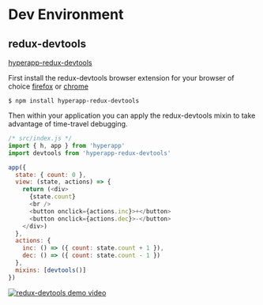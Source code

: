 # Dev Environment

## redux-devtools

[hyperapp-redux-devtools](https://github.com/andyrj/hyperapp-redux-devtools)

First install the redux-devtools browser extension for your browser of choice [firefox](https://addons.mozilla.org/en-US/firefox/addon/remotedev/) or [chrome](https://chrome.google.com/webstore/detail/redux-devtools/lmhkpmbekcpmknklioeibfkpmmfibljd)

```
$ npm install hyperapp-redux-devtools
```

Then within your application you can apply the redux-devtools mixin to take advantage of time-travel debugging.

```js
/* src/index.js */
import { h, app } from 'hyperapp'
import devtools from 'hyperapp-redux-devtools'

app({
  state: { count: 0 },
  view: (state, actions) => {
    return (<div>
      {state.count}
      <br />
      <button onclick={actions.inc}>+</button>
      <button onclick={actions.dec}>-</button>
    </div>)
  },
  actions: {
    inc: () => ({ count: state.count + 1 }),
    dec: () => ({ count: state.count - 1 })
  },
  mixins: [devtools()]
})
```

[![redux-devtools demo video](https://img.youtube.com/vi/EE5lV-1kFNM/0.jpg)](https://www.youtube.com/watch?v=EE5lV-1kFNM)